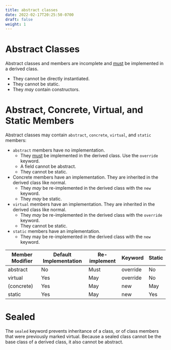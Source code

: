 ```yaml
---
title: abstract classes
date: 2022-02-17T20:25:50-0700
draft: false
weight: 1
---
```

# Abstract Classes
Abstract classes and members are incomplete and <u>must</u> be implemented in a derived class.
- They cannot be directly instantiated.
- They cannot be static.
- They *may* contain constructors.

# Abstract, Concrete, Virtual, and Static Members
Abstract classes may contain `abstract`, `concrete`, `virtual`, and `static` members:
- `abstract` members have no implementation.
  - They <u>must</u> be implemented in the derived class. Use the `override` keyword.
  - A field cannot be abstract.
  - They cannot be static.
- Concrete members have an implementation. They are inherited in the derived class like normal.
  - They *may* be re-implemented in the derived class with the `new` keyword.
  - They *may* be static.
- `virtual` members have an implementation. They are inherited in the derived class like normal.
  - They *may* be re-implemented in the derived class with the `override` keyword.
  - They cannot be static.
- `static` members have an implementation.
  - They may be re-implemented in the derived class with the `new` keyword.

| Member Modifier | Default Implementation | Re-implement | Keyword  | Static |
| --------------- | ---------------------- | ------------ | -------- | ------ |
| abstract        | No                     | Must         | override | No     |
| virtual         | Yes                    | May          | override | No     |
| (concrete)      | Yes                    | May          | new      | May    |
| static          | Yes                    | May          | new      | Yes    |

# Sealed
The `sealed` keyword prevents inheritance of a class, or of class members that were previously marked virtual.
Because a sealed class cannot be the base class of a derived class, it also cannot be abstract.
